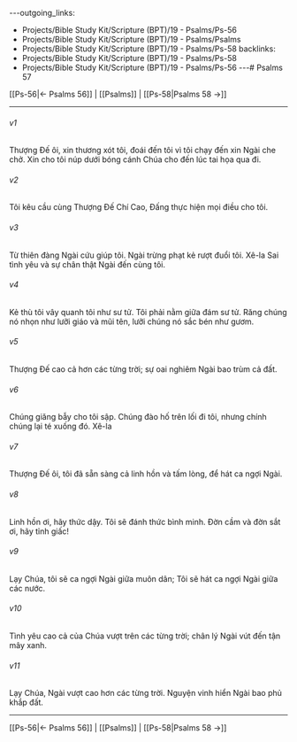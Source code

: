 ---outgoing_links:
  - Projects/Bible Study Kit/Scripture (BPT)/19 - Psalms/Ps-56
  - Projects/Bible Study Kit/Scripture (BPT)/19 - Psalms/Psalms
  - Projects/Bible Study Kit/Scripture (BPT)/19 - Psalms/Ps-58
backlinks:
  - Projects/Bible Study Kit/Scripture (BPT)/19 - Psalms/Ps-58
  - Projects/Bible Study Kit/Scripture (BPT)/19 - Psalms/Ps-56
---# Psalms 57

[[Ps-56|← Psalms 56]] | [[Psalms]] | [[Ps-58|Psalms 58 →]]
***



###### v1 
Thượng Đế ôi, xin thương xót tôi, đoái đến tôi vì tôi chạy đến xin Ngài che chở. Xin cho tôi núp dưới bóng cánh Chúa cho đến lúc tai họa qua đi. 

###### v2 
Tôi kêu cầu cùng Thượng Đế Chí Cao, Đấng thực hiện mọi điều cho tôi. 

###### v3 
Từ thiên đàng Ngài cứu giúp tôi. Ngài trừng phạt kẻ rượt đuổi tôi. Xê-la Sai tình yêu và sự chân thật Ngài đến cùng tôi. 

###### v4 
Kẻ thù tôi vây quanh tôi như sư tử. Tôi phải nằm giữa đám sư tử. Răng chúng nó nhọn như lưỡi giáo và mũi tên, lưỡi chúng nó sắc bén như gươm. 

###### v5 
Thượng Đế cao cả hơn các từng trời; sự oai nghiêm Ngài bao trùm cả đất. 

###### v6 
Chúng giăng bẫy cho tôi sập. Chúng đào hố trên lối đi tôi, nhưng chính chúng lại té xuống đó. Xê-la 

###### v7 
Thượng Đế ôi, tôi đã sẵn sàng cả linh hồn và tấm lòng, để hát ca ngợi Ngài. 

###### v8 
Linh hồn ơi, hãy thức dậy. Tôi sẽ đánh thức bình minh. Đờn cầm và đờn sắt ơi, hãy tỉnh giấc! 

###### v9 
Lạy Chúa, tôi sẽ ca ngợi Ngài giữa muôn dân; Tôi sẽ hát ca ngợi Ngài giữa các nước. 

###### v10 
Tình yêu cao cả của Chúa vượt trên các từng trời; chân lý Ngài vút đến tận mây xanh. 

###### v11 
Lạy Chúa, Ngài vượt cao hơn các từng trời. Nguyện vinh hiển Ngài bao phủ khắp đất.

***
[[Ps-56|← Psalms 56]] | [[Psalms]] | [[Ps-58|Psalms 58 →]]
